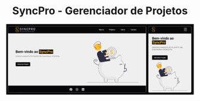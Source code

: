 <h1 align="center">SyncPro - Gerenciador de Projetos</h1>

<div align="center">
 <img src="https://github.com/LucasCr95/SyncPro/blob/main/syncpro/src/img/syncpro_screen.png" target="_blank">
</div>
